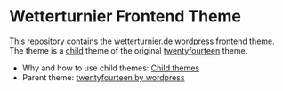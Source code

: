 
# Wetterturnier Frontend Theme

This repository contains the wetterturnier.de wordpress frontend theme.
The theme is a [child](https://codex.wordpress.org/Child_Themes) theme
of the original [twentyfourteen](https://codex.wordpress.org/Child_Themes)
theme. 

* Why and how to use child themes: [Child themes](https://codex.wordpress.org/Child_Themes)
* Parent theme: [twentyfourteen by wordpress](https://twentyfourteendemo.wordpress.com/)
